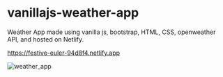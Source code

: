 # vanillajs-weather-app

Weather App made using vanilla js, bootstrap, HTML, CSS, openweather API, and hosted on Netlify.


https://festive-euler-94d8f4.netlify.app 

![weather_app](https://user-images.githubusercontent.com/77131387/135697315-a7aabd45-888f-4574-9d48-df0f0cedfc0f.png)
